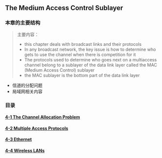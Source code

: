 ## The Medium Access Control Sublayer

### 本章的主要结构

>主要内容：
>
>- this chapter deals with broadcast links and their protocols
>- In any broadcast network, the key issue is how to determine who gets to use the channel when there is competition for it
>- The protocols used to determine who goes next on a multiaccess channel belong to a sublayer of the data link layer called the MAC (Medium Access Control) sublayer
>- the MAC sublayer is the bottom part of the data link layer

- 信道的分配问题
- 局域网相关内容

### 目录

#### [4-1 The Channel Allocation Problem](sec01.md)

#### [4-2 Multiple Access Protocols](sec02.md)

#### [4-3 Ethernet](sec03.md)

#### [4-4 Wireless LANs](sec04.md)
